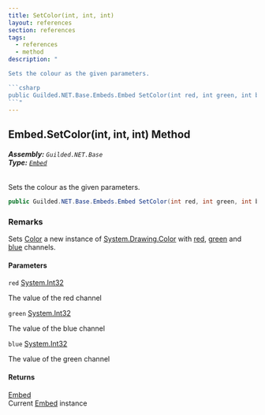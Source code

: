 ```yaml
---
title: SetColor(int, int, int)
layout: references
section: references
tags:
  - references
  - method
description: "

Sets the colour as the given parameters.

```csharp
public Guilded.NET.Base.Embeds.Embed SetColor(int red, int green, int blue);
```"
---
```


## Embed.SetColor(int, int, int) Method
###### **Assembly:** `Guilded.NET.Base`<br/>**Type:** [`Embed`](Embed 'Guilded.NET.Base.Embeds.Embed')

Sets the colour as the given parameters.

```csharp
public Guilded.NET.Base.Embeds.Embed SetColor(int red, int green, int blue);
```

### Remarks
  
Sets [Color](Embed.Color 'Guilded.NET.Base.Embeds.Embed.Color') a new instance of [System.Drawing.Color](https://docs.microsoft.com/en-us/dotnet/api/System.Drawing.Color 'System.Drawing.Color') with [red](Embed.SetColor(int,int,int)#Guilded.NET.Base.Embeds.Embed.SetColor(int,int,int).red 'Guilded.NET.Base.Embeds.Embed.SetColor(int, int, int).red'), [green](Embed.SetColor(int,int,int)#Guilded.NET.Base.Embeds.Embed.SetColor(int,int,int).green 'Guilded.NET.Base.Embeds.Embed.SetColor(int, int, int).green') and [blue](Embed.SetColor(int,int,int)#Guilded.NET.Base.Embeds.Embed.SetColor(int,int,int).blue 'Guilded.NET.Base.Embeds.Embed.SetColor(int, int, int).blue') channels.
#### Parameters

<a name='Guilded.NET.Base.Embeds.Embed.SetColor(int,int,int).red'></a>

`red` [System.Int32](https://docs.microsoft.com/en-us/dotnet/api/System.Int32 'System.Int32')

The value of the red channel

<a name='Guilded.NET.Base.Embeds.Embed.SetColor(int,int,int).green'></a>

`green` [System.Int32](https://docs.microsoft.com/en-us/dotnet/api/System.Int32 'System.Int32')

The value of the blue channel

<a name='Guilded.NET.Base.Embeds.Embed.SetColor(int,int,int).blue'></a>

`blue` [System.Int32](https://docs.microsoft.com/en-us/dotnet/api/System.Int32 'System.Int32')

The value of the green channel

#### Returns
[Embed](Embed 'Guilded.NET.Base.Embeds.Embed')  
Current [Embed](Embed 'Guilded.NET.Base.Embeds.Embed') instance